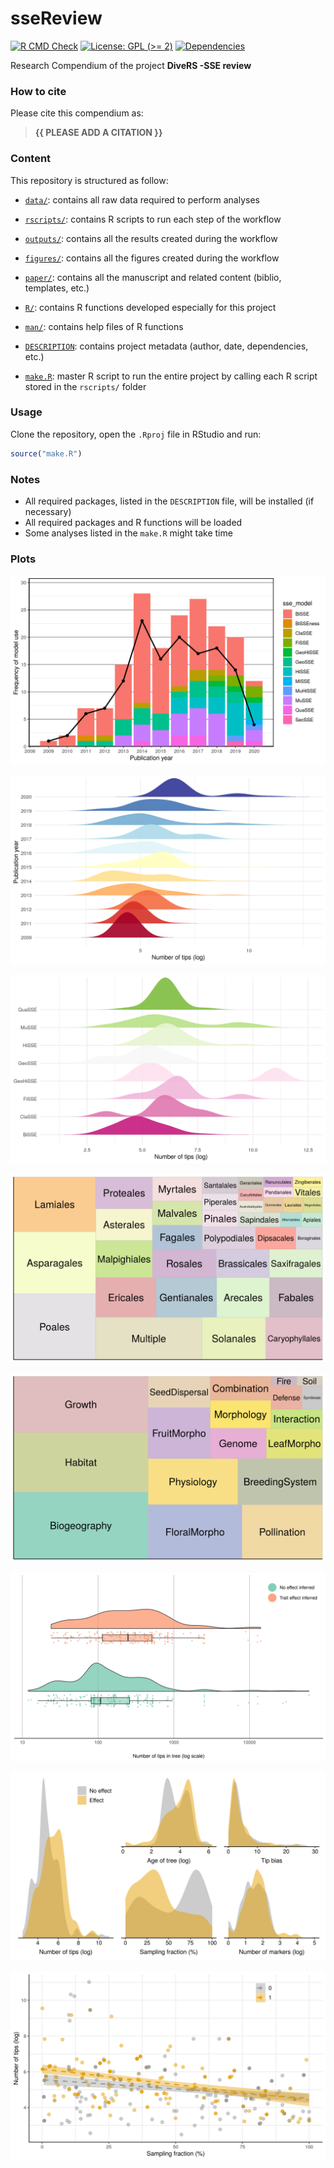 
<!-- README.md is generated from README.Rmd. Please edit that file -->

# sseReview

<!-- badges: start -->

[![R CMD
Check](https://github.com/ajhelmstetter/sseReview/actions/workflows/R-CMD-check.yaml/badge.svg)](https://github.com/ajhelmstetter/sseReview/actions/workflows/R-CMD-check.yaml)
[![License: GPL (&gt;=
2)](https://img.shields.io/badge/License-GPL%20%28%3E%3D%202%29-blue.svg)](https://choosealicense.com/licenses/gpl-2.0/)
[![Dependencies](https://img.shields.io/badge/dependencies-0/0-brightgreen?style=flat)](#)
<!-- badges: end -->

Research Compendium of the project **DiveRS -SSE review**

### How to cite

Please cite this compendium as:

> **{{ PLEASE ADD A CITATION }}**

### Content

This repository is structured as follow:

-   [`data/`](https://github.com/ajhelmstetter/sseReview/tree/master/data):
    contains all raw data required to perform analyses

-   [`rscripts/`](https://github.com/ajhelmstetter/sseReview/tree/master/rscripts/):
    contains R scripts to run each step of the workflow

-   [`outputs/`](https://github.com/ajhelmstetter/sseReview/tree/master/outputs):
    contains all the results created during the workflow

-   [`figures/`](https://github.com/ajhelmstetter/sseReview/tree/master/figures):
    contains all the figures created during the workflow

-   [`paper/`](https://github.com/ajhelmstetter/sseReview/tree/master/paper):
    contains all the manuscript and related content (biblio, templates,
    etc.)

-   [`R/`](https://github.com/ajhelmstetter/sseReview/tree/master/R):
    contains R functions developed especially for this project

-   [`man/`](https://github.com/ajhelmstetter/sseReview/tree/master/man):
    contains help files of R functions

-   [`DESCRIPTION`](https://github.com/ajhelmstetter/sseReview/tree/master/DESCRIPTION):
    contains project metadata (author, date, dependencies, etc.)

-   [`make.R`](https://github.com/ajhelmstetter/sseReview/tree/master/make.R):
    master R script to run the entire project by calling each R script
    stored in the `rscripts/` folder

### Usage

Clone the repository, open the `.Rproj` file in RStudio and run:

``` r
source("make.R")
```

### Notes

-   All required packages, listed in the `DESCRIPTION` file, will be
    installed (if necessary)
-   All required packages and R functions will be loaded
-   Some analyses listed in the `make.R` might take time

### Plots

![](figures/stacked_barplot_models.png)

![](figures/ridgeplot_tips_year.png)

![](figures/ridgeplot_tips_model.png)

![](figures/treemap_orders.png)

![](figures/treemap_traits.png)

![](figures/raincloud_tips.png)

![](figures/densities.png)

![](figures/scatterplot_sampling_tips.png)
